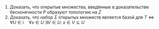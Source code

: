 1. Доказать, что открытые множества, введённые в доказательстве бесконечности $P$ образуют топологию на $Z$
2. Доказать, что набор $\Sigma$ открытых множеств является базой для $T \iff \forall U \in i \quad \forall x \in U\ \exists V \in U:\ x \in V \subseteq U$
